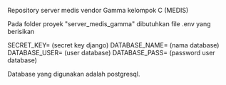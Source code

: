 Repository server medis vendor Gamma kelompok C (MEDIS)

Pada folder proyek "server_medis_gamma" dibutuhkan file .env yang berisikan 

SECRET_KEY= (secret key django)
DATABASE_NAME= (nama database)
DATABASE_USER= (user database)
DATABASE_PASS= (password user database)

Database yang digunakan adalah postgresql.
